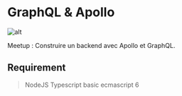 # GraphQL & Apollo

![alt](https://www.rocketlab.com.au/wp-content/uploads/2017/01/graphql-banner.png)

Meetup : Construire un backend avec Apollo et GraphQL.

## Requirement

> NodeJS
> Typescript basic
> ecmascript 6
